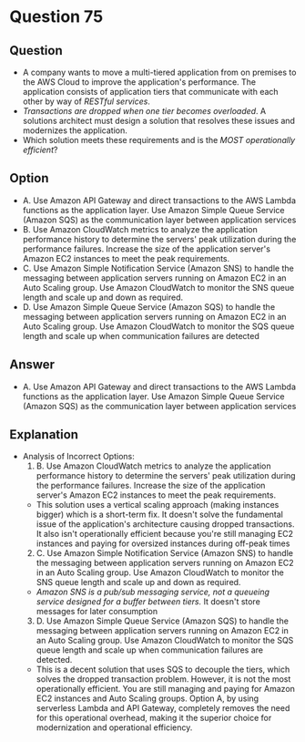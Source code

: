 # Question 75
## Question
* A company wants to move a multi-tiered application from on premises to the AWS Cloud to improve the application's performance. The application consists of application tiers that communicate with each other by way of *RESTful services*. 
* *Transactions are dropped when one tier becomes overloaded*. A solutions architect must design a solution that resolves these issues and modernizes the application.
* Which solution meets these requirements and is the *MOST operationally efficient*?

## Option
* A. Use Amazon API Gateway and direct transactions to the AWS Lambda functions as the application layer. Use Amazon Simple Queue Service (Amazon SQS) as the communication layer between application services
* B. Use Amazon CloudWatch metrics to analyze the application performance history to determine the servers' peak utilization during the performance failures. Increase the size of the application server's Amazon EC2 instances to meet the peak requirements.
* C. Use Amazon Simple Notification Service (Amazon SNS) to handle the messaging between application servers running on Amazon EC2 in an Auto Scaling group. Use Amazon CloudWatch to monitor the SNS queue length and scale up and down as required.
* D. Use Amazon Simple Queue Service (Amazon SQS) to handle the messaging between application servers running on Amazon EC2 in an Auto Scaling group. Use Amazon CloudWatch to monitor the SQS queue length and scale up when communication failures are detected

## Answer
* A. Use Amazon API Gateway and direct transactions to the AWS Lambda functions as the
application layer. Use Amazon Simple Queue Service (Amazon SQS) as the
communication layer between application services

## Explanation
* Analysis of Incorrect Options:
  1. B. Use Amazon CloudWatch metrics to analyze the application performance history to determine the servers' peak utilization during the performance failures. Increase the size of the application server's Amazon EC2 instances to meet the peak requirements.
    * This solution uses a vertical scaling approach (making instances bigger) which is a short-term fix. It doesn't solve the fundamental issue of the application's architecture causing dropped transactions. It also isn't operationally efficient because you're still managing EC2 instances and paying for oversized instances during off-peak times
  2. C. Use Amazon Simple Notification Service (Amazon SNS) to handle the messaging between application servers running on Amazon EC2 in an Auto Scaling group. Use Amazon CloudWatch to monitor the SNS queue length and scale up and down as required.
    * *Amazon SNS is a pub/sub messaging service, not a queueing service designed for a buffer between tiers.* It doesn't store messages for later consumption
  3. D. Use Amazon Simple Queue Service (Amazon SQS) to handle the messaging between application servers running on Amazon EC2 in an Auto Scaling group. Use Amazon CloudWatch to monitor the SQS queue length and scale up when communication failures are detected.
    * This is a decent solution that uses SQS to decouple the tiers, which solves the dropped transaction problem. However, it is not the most operationally efficient. You are still managing and paying for Amazon EC2 instances and Auto Scaling groups. Option A, by using serverless Lambda and API Gateway, completely removes the need for this operational overhead, making it the superior choice for modernization and operational efficiency.